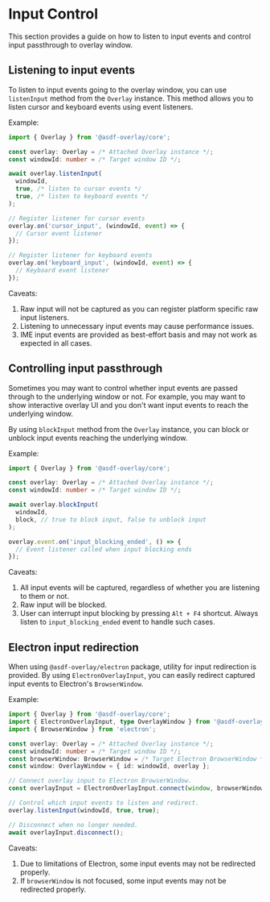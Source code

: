 # Input Control
This section provides a guide on how to listen to input events and control input passthrough to overlay window.

## Listening to input events
To listen to input events going to the overlay window, you can use `listenInput` method from the `Overlay` instance.
This method allows you to listen cursor and keyboard events using event listeners.

Example:
```typescript
import { Overlay } from '@asdf-overlay/core';

const overlay: Overlay = /* Attached Overlay instance */;
const windowId: number = /* Target window ID */;

await overlay.listenInput(
  windowId,
  true, /* listen to cursor events */
  true, /* listen to keyboard events */
);

// Register listener for cursor events
overlay.on('cursor_input', (windowId, event) => {
  // Cursor event listener 
});

// Register listener for keyboard events
overlay.on('keyboard_input', (windowId, event) => {
  // Keyboard event listener 
});
```
Caveats:
1. Raw input will not be captured as you can register platform specific raw input listeners.
2. Listening to unnecessary input events may cause performance issues.
3. IME input events are provided as best-effort basis and may not work as expected in all cases.

## Controlling input passthrough
Sometimes you may want to control whether input events are passed through to the underlying window or not.
For example, you may want to show interactive overlay UI and you don't want input events to reach the underlying window.

By using `blockInput` method from the `Overlay` instance, you can block or unblock input events reaching the underlying window.

Example:
```typescript
import { Overlay } from '@asdf-overlay/core';

const overlay: Overlay = /* Attached Overlay instance */;
const windowId: number = /* Target window ID */;

await overlay.blockInput(
  windowId,
  block, // true to block input, false to unblock input
);

overlay.event.on('input_blocking_ended', () => {
  // Event listener called when input blocking ends
});
```
Caveats:
1. All input events will be captured, regardless of whether you are listening to them or not.
2. Raw input will be blocked.
3. User can interrupt input blocking by pressing `Alt + F4` shortcut.
   Always listen to `input_blocking_ended` event to handle such cases.

## Electron input redirection
When using `@asdf-overlay/electron` package, utility for input redirection is provided.
By using `ElectronOverlayInput`, you can easily redirect captured input events to Electron's `BrowserWindow`.

Example:
```typescript
import { Overlay } from '@asdf-overlay/core';
import { ElectronOverlayInput, type OverlayWindow } from '@asdf-overlay/electron';
import { BrowserWindow } from 'electron';

const overlay: Overlay = /* Attached Overlay instance */;
const windowId: number = /* Target window ID */;
const browserWindow: BrowserWindow = /* Target Electron BrowserWindow */;
const window: OverlayWindow = { id: windowId, overlay };

// Connect overlay input to Electron BrowserWindow.
const overlayInput = ElectronOverlayInput.connect(window, browserWindow.webContents);

// Control which input events to listen and redirect.
overlay.listenInput(windowId, true, true);

// Disconnect when no longer needed.
await overlayInput.disconnect();
```
Caveats:
1. Due to limitations of Electron, some input events may not be redirected properly.
2. If `browserWindow` is not focused, some input events may not be redirected properly.

